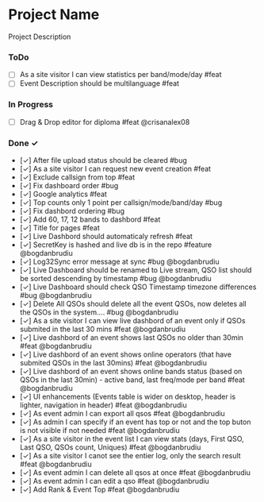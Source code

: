 ﻿# Project Name
Project Description

### ToDo

- [ ] As a site visitor I can view statistics per band/mode/day #feat
- [ ] Event Description should be multilanguage #feat

### In Progress


- [ ] Drag & Drop editor for diploma  #feat @crisanalex08



### Done ✓
- [✓] After file upload status should be cleared #bug
- [✓] As a site visitor I can request new event creation  #feat
- [✓] Exclude callsign from top #feat
- [✓] Fix dashboard order #bug
- [✓] Google analytics #feat
- [✓] Top counts only 1 point per callsign/mode/band/day #bug
- [✓] Fix dashbord ordering #bug
- [✓] Add 60, 17, 12 bands to dashbord #feat
- [✓] Title for pages #feat
- [✓] Live Dashbord should automaticaly refresh #feat
- [✓] SecretKey is hashed and live db is in the repo #feature @bogdanbrudiu
- [✓] Log32Sync error message at sync #bug @bogdanbrudiu
- [✓] Live Dashboard should be renamed to Live stream, QSO list should be sorted descending by timestamp #bug @bogdanbrudiu
- [✓] Live Dashboard should check QSO Timestamp timezone differences #bug @bogdanbrudiu
- [✓] Delete All QSOs should delete all the event QSOs, now deletes all the QSOs in the system.... #bug @bogdanbrudiu
- [✓] As a site visitor I can view live dashbord of an event only if QSOs submited in the last 30 mins #feat @bogdanbrudiu
- [✓] Live dashbord of an event shows last QSOs no older than 30min #feat @bogdanbrudiu
- [✓] Live dashbord of an event shows online operators (that have submited QSOs in the last 30mins) #feat @bogdanbrudiu
- [✓] Live dashbord of an event shows online bands status (based on QSOs in the last 30min) - active band, last freq/mode per band #feat @bogdanbrudiu
- [✓] UI enhancements (Events table is wider on desktop, header is lighter, navigation in header)  #feat @bogdanbrudiu
- [✓] As event admin I can export all qsos  #feat @bogdanbrudiu
- [✓] As admin I can specify if an event has top or not and the top buton is not visible if not needed  #feat @bogdanbrudiu
- [✓] As a site visitor in the event list I can view stats (days, First QSO, Last QSO, QSOs count, Uniques)  #feat @bogdanbrudiu
- [✓] As a site visitor I canot see the entier log, only the search result  #feat @bogdanbrudiu
- [✓] As event admin I can delete all qsos at once  #feat @bogdanbrudiu
- [✓] As event admin I can edit a qso  #feat @bogdanbrudiu
- [✓] Add Rank & Event Top  #feat @bogdanbrudiu


